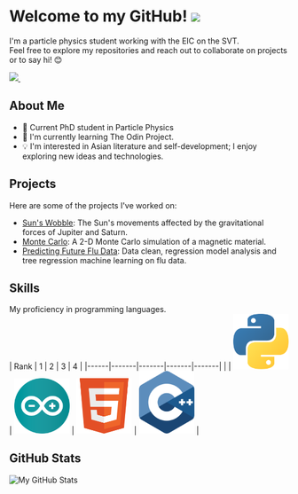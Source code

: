 <h1>
  Welcome to my GitHub! 
  <img src="https://media.giphy.com/media/hvRJCLFzcasrR4ia7z/giphy.gif" width="30px"/>
</h1>

I'm a particle physics student working with the EIC on the SVT. <br>
Feel free to explore my repositories and reach out to collaborate on projects or to say hi! 😊

<div id="badges">
  <a href="https://www.linkedin.com/in/athavanramalingam/">
    <img src="https://img.shields.io/badge/LinkedIn-blue?logo=linkedin&logoColor=white&style=for-the-badge"/>
  </a> 

  <img src="https://komarev.com/ghpvc/?username=gitavan&style=flat-square&color=blue" alt="" style="height: 28px; width: auto;" />
</div>




## About Me

- 💼 Current PhD student in Particle Physics
- 🌱 I'm currently learning The Odin Project.
- 💡 I'm interested in Asian literature and self-development; I enjoy exploring new ideas and technologies.

## Projects

Here are some of the projects I've worked on:

- [Sun's Wobble](https://github.com/Gitavan/Sun-Wobble-Due-To-Neptune-And-Jupiter): The Sun's movements affected by the gravitational forces of Jupiter and Saturn.
- [Monte Carlo](https://github.com/Gitavan/2-D-Monte-Carlo-simulation-of-a-magnetic-material): A 2-D Monte Carlo simulation of a magnetic material.
- [Predicting Future Flu Data](https://github.com/Gitavan/Predicting-Future-Flu-Data): Data clean, regression model analysis and tree regression machine learning on flu data.
## Skills                                   

My proficiency in programming languages.       
| Rank |   1   |   2   |   3   |   4   |
|------|-------|-------|-------|-------|
|      | <img src="https://github.com/Gitavan/Gitavan/blob/main/Python.png" alt="Python" width="100"> | <img src="https://github.com/Gitavan/Gitavan/blob/main/Arduino.png" alt="Arduino" width="100"> | <img src="https://github.com/Gitavan/Gitavan/blob/main/HTML5.png" alt="HTML5" width="100"> | <img src="https://github.com/Gitavan/Gitavan/blob/main/C%2B%2B.png" alt="C++" width="100"> |


## GitHub Stats
![My GitHub Stats](https://github-readme-stats.vercel.app/api?username=gitavan&show_icons=true&theme=radical)

